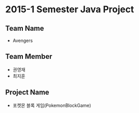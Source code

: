 # 2015-1 Semester Java Project

## Team Name
- Avengers

## Team Member
- 권영재 
- 최지훈 

## Project Name
- 포켓몬 블록 게임(PokemonBlockGame)
